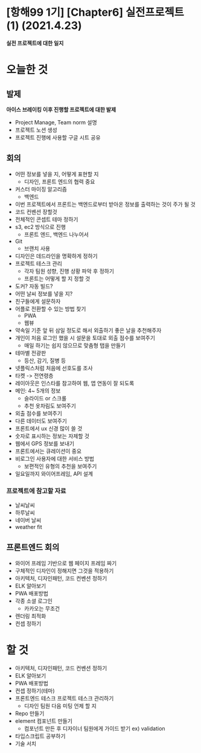 # [항해99 1기] [Chapter6] 실전프로젝트 (1) (2021.4.23)



**실전 프로젝트에 대한 일지**

# 오늘한 것

## 발제

**아이스 브레이킹 이후 진행할 프로젝트에 대한 발제**

* Project Manage, Team norm 설명
* 프로젝트 노션 생성
* 프로젝트 진행에 사용할 구글 시트 공유



## 회의

* 어떤 정보를 넣을 지, 어떻게 표현할 지
  * 디자인, 프론트 엔드의 협력 중요
* 커스터 마이징 알고리즘
  * 백엔드
* 이번 프로젝트에서 프론트는 백엔드로부터 받아온 정보를 출력하는 것이 주가 될 것
* 코드 컨벤션 장할것
* 전체적인 콘셉트 테마 정하기
* s3, ec2 방식으로 진행
  * 프론트 엔드, 백엔드 나누어서
* Git
  * 브랜치 사용
* 디자인은 데드라인을 명확하게 정하기
* 프로젝트 테스크 관리
  * 각자 팀원 성향, 진행 상황 파악 후 정하기
  * 프론트는 어떻게 할 지 정할 것
* 도커? 자동 빌드?
* 어떤 날씨 정보를 넣을 지?
* 친구들에게 설문하자
* 어플로 전환할 수 있는 방법 찾기
  * PWA
  * 웹뷰
* 약속일 기준 앞 뒤 삼일 정도로 해서 외출하기 좋은 날을 추천해주자
* 개인이 처음 로그인 했을 시 설문을 토대로 외출 점수를 보여주기
  * 매일 하기는 쉽지 않으므로 맞춤형 탭을 만들기
* 테마별 전광판
  * 등산, 감기, 질병 등
* 넷플릭스처럼 처음에 선호도를 조사
* 타켓 -> 전연령층
* 레이아웃은 인스타를 참고하여 웹, 앱 연동이 잘 되도록
* 메인: 4~ 5개의 정보
  * 슬라이드 or 스크롤
  * 추천 옷차림도 보여주기
* 외출 점수를 보여주기
* 다른 데이터도 보여주기
* 프론트에서 ux 신경 많이 쓸 것
* 숫자로 표시하는 정보는 자제할 것
* 웹에서 GPS 정보를 보내기
* 프론트에서는 큐레이션이 중요
* 비로그인 사용자에 대한 서비스 방법
  * 보편적인 유형의 추천을 보여주기
* 일요일까지 와이어프레임, API 설계



### 프로젝트에 참고할 자료

* 날씨날씨
* 하루날씨
* 네이버 날씨
* weather fit



## 프론트엔드 회의

* 와이어 프레임 기반으로 웹 페이지 프레임 짜기
* 구체적인 디자인이 정해지면 그것을 적용하기
* 아키텍처, 디자인패턴, 코드 컨벤션 정하기
* ELK 알아보기
* PWA 배포방법
* 각종 소셜 로그인
  * 카카오는 무조건
* 렌더링 최적화
* 컨셉 정하기



# 할 것

* 아키텍처, 디자인패턴, 코드 컨벤션 정하기
* ELK 알아보기
* PWA 배포방법
* 컨셉 정하기(테마)
* 프론트엔드 테스크 프로젝트 테스크 관리하기
  * 디자인 팀원 다음 미팅 언제 할 지
* Repo 만들기
* element 컴포넌트 만들기
  * 컴포넌트 만든 후 디자이너 팀원에게 가이드 받기 ex) validation
* 타입스크립트 공부하기
* 기술 서치